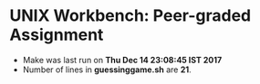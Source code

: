 # UNIX Workbench: Peer-graded Assignment
- Make was last run on **Thu Dec 14 23:08:45 IST 2017**
- Number of lines in **guessinggame.sh** are **21**.
